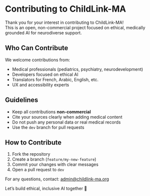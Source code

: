 # Contributing to ChildLink-MA

Thank you for your interest in contributing to ChildLink-MA!  
This is an open, non-commercial project focused on ethical, medically grounded AI for neurodiverse support.

## Who Can Contribute
We welcome contributions from:
- Medical professionals (pediatrics, psychiatry, neurodevelopment)
- Developers focused on ethical AI
- Translators for French, Arabic, English, etc.
- UX and accessibility experts

## Guidelines
- Keep all contributions **non-commercial**
- Cite your sources clearly when adding medical content
- Do not push any personal data or real medical records
- Use the `dev` branch for pull requests

## How to Contribute
1. Fork the repository
2. Create a branch (`feature/my-new-feature`)
3. Commit your changes with clear messages
4. Open a pull request to `dev`

For any questions, contact: [admin@childlink-ma.org](mailto:admin@childlink-ma.org)

Let’s build ethical, inclusive AI together 🤝
